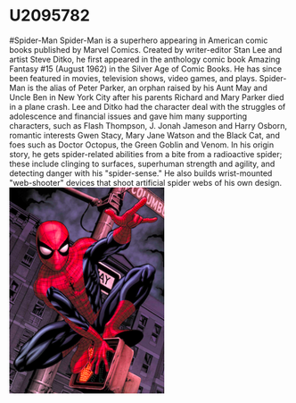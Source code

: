 # U2095782
#Spider-Man
Spider-Man is a superhero appearing in American comic books published by Marvel Comics. Created by writer-editor Stan Lee and artist Steve Ditko, he first appeared in the anthology comic book Amazing Fantasy #15 (August 1962) in the Silver Age of Comic Books. He has since been featured in movies, television shows, video games, and plays. Spider-Man is the alias of Peter Parker, an orphan raised by his Aunt May and Uncle Ben in New York City after his parents Richard and Mary Parker died in a plane crash. Lee and Ditko had the character deal with the struggles of adolescence and financial issues and gave him many supporting characters, such as Flash Thompson, J. Jonah Jameson and Harry Osborn, romantic interests Gwen Stacy, Mary Jane Watson and the Black Cat, and foes such as Doctor Octopus, the Green Goblin and Venom. In his origin story, he gets spider-related abilities from a bite from a radioactive spider; these include clinging to surfaces, superhuman strength and agility, and detecting danger with his "spider-sense." He also builds wrist-mounted "web-shooter" devices that shoot artificial spider webs of his own design.
![alt text](spiderman.jpg)
